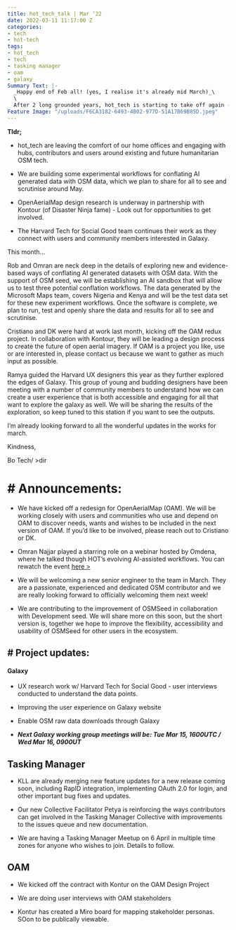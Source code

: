 ```yaml
---
title: hot_tech_talk | Mar ‘22
date: 2022-03-11 11:17:00 Z
categories:
- tech
- hot-tech
tags:
- hot_tech
- tech
- tasking manager
- oam
- galaxy
Summary Text: |-
  _Happy end of Feb all! (yes, I realise it's already mid March)_\
  \
  After 2 long grounded years, hot_tech is starting to take off again - both figuratively and literally. Our team is now turning our attention and efforts toward working alongside hubs, contributors, collectives and users to test and evolve existing and potential humanitarian OSM tools increase access, usage and contribution to OSM.
Feature Image: "/uploads/F6CA3182-6493-4B02-977D-51A17B69B85D.jpeg"
---
```


**Tldr;**

* hot_tech are leaving the comfort of our home offices and engaging with hubs, contributors and users around existing and future humanitarian OSM tech.

* We are building some experimental workflows for conflating AI generated data with OSM data, which we plan to share for all to see and scrutinise around May.

* OpenAerialMap design research is underway in partnership with Kontour (of Disaster Ninja fame) - Look out for opportunities to get involved.

* The Harvard Tech for Social Good team continues their work as they connect with users and community members interested in Galaxy.

This month...

Rob and Omran are neck deep in the details of exploring new and evidence-based ways of conflating AI generated datasets with OSM data. With the support of OSM seed, we will be establishing an AI sandbox that will allow us to test three potential conflation workflows. The data generated by the Microsoft Maps team, covers Nigeria and Kenya and will be the test data set for these new experiment workflows. Once the software is complete, we plan to run, test and openly share the data and results for all to see and scrutinise.

Cristiano and DK were hard at work last month, kicking off the OAM redux project. In collaboration with Kontour, they will be leading a design process to create the future of open aerial imagery. If OAM is a project you like, use or are interested in, please contact us because we want to gather as much input as possible.

Ramya guided the Harvard UX designers this year as they further explored the edges of Galaxy. This group of young and budding designers have been meeting with a number of community members to understand how we can create a user experience that is both accessible and engaging for all that want to explore the galaxy as well. We will be sharing the results of the exploration, so keep tuned to this station if you want to see the outputs.

I’m already looking forward to all the wonderful updates in the works for march.

Kindness,

Bo
Tech/ >dir

# # Announcements:

* We have kicked off a redesign for OpenAerialMap (OAM). We will be working closely with users and communities who use and depend on OAM to discover needs, wants and wishes to be included in the next version of OAM. If you’d like to be involved, please reach out to Cristiano or DK.

* Omran Najjar played a starring role on a webinar hosted by Omdena, where he talked though HOT’s evolving AI-assisted workflows. You can rewatch the event [here >](https://omdena.com/events/how-to-overcome-challenges-with-implementation-launch-of-data-ai-products/)

* We will be welcoming a new senior engineer to the team in March. They are a passionate, experienced and dedicated OSM contributor and we are really looking forward to officially welcoming them next week!

* We are contributing to the improvement of OSMSeed in collaboration with Development seed. We will share more on this soon, but the short version is, together we hope to improve the flexibility, accessibility and usability of OSMSeed for other users in the ecosystem.

## # Project updates:

#### Galaxy

* UX research work w/ Harvard Tech for Social Good - user interviews conducted to understand the data points.

* Improving the user experience on Galaxy website

* Enable OSM raw data downloads through Galaxy

* ***Next Galaxy working group meetings will be: Tue Mar 15, 1600UTC / Wed Mar 16, 0900UT***

## Tasking Manager

* KLL are already merging new feature updates for a new release coming soon, including RapID integration, implementing OAuth 2.0 for login, and other important bug fixes and updates.

* Our new Collective Facilitator Petya is reinforcing the ways contributors can get involved in the Tasking Manager Collective with improvements to the issues queue and new documentation.

* We are having a Tasking Manager Meetup on 6 April in multiple time zones for anyone who wishes to join. Details to follow.

## OAM

* We kicked off the contract with Kontur on the OAM Design Project

* We are doing user interviews with OAM stakeholders

* Kontur has created a Miro board for mapping stakeholder personas. SOon to be publically viewable.
